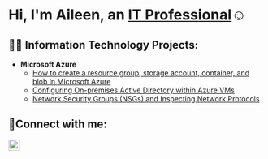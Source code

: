 <h1>Hi, I'm Aileen, an <a href="https://linkedin.com/in/Aileen-Saeteurn">IT Professional</a>☺</h1>

<h2>👨‍💻 Information Technology Projects:</h2>

- <b>Microsoft Azure</b>
  - [How to create a resource group, storage account, container, and blob in Microsoft Azure](https://github.com/aileensae/azure)
  - [Configuring On-premises Active Directory within Azure VMs](https://github.com/aileensae/configure-ad)
  - [Network Security Groups (NSGs) and Inspecting Network Protocols](https://github.com/aileensae/azure-network-protocols)

<h2>🤳Connect with me:</h2>

[<img align="left" alt="Aileen-Saeteurn | LinkedIn" width="22px" src="https://cdn.jsdelivr.net/npm/simple-icons@v3/icons/linkedin.svg" />][linkedin]

[linkedin]: https://linkedin.com/in/Aileen-Saeteurn
